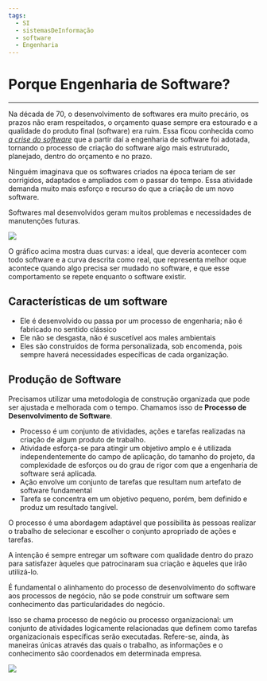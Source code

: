 ```yaml
---
tags:
  - SI
  - sistemasDeInformação
  - software
  - Engenharia
---
```

# Porque Engenharia de Software?
---

Na década de 70, o desenvolvimento de softwares era muito precário, os prazos não eram respeitados, o orçamento quase sempre era estourado e a qualidade do produto final (software) era ruim. Essa ficou conhecida como [*a crise do software*](https://www.dio.me/articles/a-crise-de-software-o-comeco-de-uma-nova-era-tecnologica) que a partir daí a engenharia de software foi adotada, tornando o processo de criação do software algo mais estruturado, planejado, dentro do orçamento e no prazo.

Ninguém imaginava que os softwares criados na época teriam de ser corrigidos, adaptados e ampliados com o passar do tempo. Essa atividade demanda muito mais esforço e recurso do que a criação de um novo software.

Softwares mal desenvolvidos geram muitos problemas e necessidades de manutenções futuras.

![](Pasted%20image%2020240305134132.png)

O gráfico acima mostra duas curvas: a ideal, que deveria acontecer com todo software e a curva descrita como real, que representa melhor oque acontece quando algo precisa ser mudado no software, e que esse comportamento se repete enquanto o software existir.

## Características de um software

- Ele é desenvolvido ou passa por um processo de engenharia; não é fabricado no sentido clássico
- Ele não se desgasta, não é suscetível aos males ambientais
- Eles são construídos de forma personalizada, sob encomenda, pois sempre haverá necessidades específicas de cada organização.


## Produção de Software

Precisamos utilizar uma metodologia de construção organizada que pode ser ajustada e melhorada com o tempo. Chamamos isso de **Processo de Desenvolvimento de Software**.

- Processo é um conjunto de atividades, ações e tarefas realizadas na criação de algum produto de trabalho.
- Atividade esforça-se para atingir um objetivo amplo e é utilizada independentemente do campo de aplicação, do tamanho do projeto, da complexidade de esforços ou do grau de rigor com que a engenharia de software será aplicada.
- Ação envolve um conjunto de tarefas que resultam num artefato de software fundamental
- Tarefa se concentra em um objetivo pequeno, porém, bem definido e produz um resultado tangível. 

O processo é uma abordagem adaptável que possibilita às pessoas realizar o trabalho de selecionar e escolher o conjunto apropriado de ações e tarefas. 

A intenção é sempre entregar um software com qualidade dentro do prazo para satisfazer àqueles que patrocinaram sua criação e àqueles que irão utilizá-lo.

É fundamental o alinhamento do processo de desenvolvimento do software aos processos de negócio, não se pode construir um software sem conhecimento das particularidades do negócio.

Isso se chama processo de negócio ou processo organizacional: um conjunto de atividades logicamente relacionadas que definem como tarefas organizacionais específicas serão executadas. Refere-se, ainda, às maneiras únicas através das quais o trabalho, as informações e o conhecimento são coordenados em determinada empresa.

![](Pasted%20image%2020240305140616.png)

